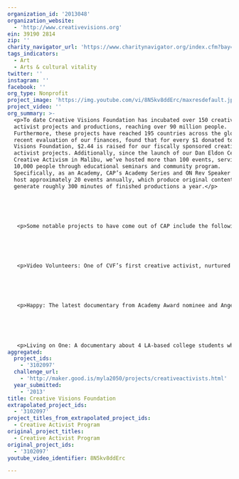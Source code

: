 ```yaml
---
organization_id: '2013048'
organization_website:
  - 'http://www.creativevisions.org'
ein: 39190 2814
zip: ''
charity_navigator_url: 'https://www.charitynavigator.org/index.cfm?bay=search.profile&ein=39190 2814'
tags_indicators:
  - Art
  - Arts & cultural vitality
twitter: ''
instagram: ''
facebook: ''
org_type: Nonprofit
project_image: 'https://img.youtube.com/vi/8N5kv8ddErc/maxresdefault.jpg'
project_video: ''
org_summary: >-
  <p>To date Creative Visions Foundation has incubated over 150 creative
  activist projects and productions, reaching over 90 million people.
  Furthermore, these projects have reached 195 countries across the globe, and a
  recent evaluation of our finances, found that for every $1 donated to Creative
  Visions Foundation, $2.44 is raised for our fiscally sponsored creative
  activist projects. Additionally, since the launch of our Dan Eldon Center for
  Creative Activism in Malibu, we’ve hosted more than 100 events, serving over
  10,000 people through educational seminars and community program.
  Specifically, as an Academy, CAP’s Academy Series and ON Rev Speaker Series
  host approximately 20 events annually, which produce original content and
  generate roughly 300 minutes of finished productions a year.</p>
   
   
   
   
   
   <p>Some notable projects to have come out of CAP include the following:</p>
   
   
   
   
   
   <p>Video Volunteers: One of CVF’s first creative activist, nurtured by founders Kathy Eldon and Amy Eldon Turteltaub here in LA, Jessica Mayberry had a vision to teach illiterate Indian women how to use film to tell their stories and fight their battles. We helped her see it with business strategy, creative consulting, journalism education, and board development. Today Video Volunteers has created the largest, most diverse network of salaried community producers in the world. To date, Video Volunteers has created 15 community video units, trained 150 producers, employed 100 full-time producers, held 1100 screenings, reached 200,000 people through screenings, produced 60 video magazines and 50 additional films, hosted regular video screenings in 350 villages and slums, spurred 2,000 people to take direct action.</p>
   
   
   
   
   
   <p>Happy: The latest documentary from Academy Award nominee and Angeleno Roko Belic, Happy sets out to answer the question and stimulate conversations around, “What makes you happy?” With a Facebook force of more than 30,000 Facebook fans, Happy quickly climbed to the #1 documentary on iTunes and declared February 11th, 2012 World Happy Day, holding over 600 screenings of the documentary in 60 countries on all 7 continents.</p>
   
   
   
   
   
   <p>Living on One: A documentary about 4 LA-based college students who spent their summer living on $1 a day in rural Guatemala to better understand extreme poverty, Living on One has screened in 25 cities to 52,000 people & launched a Student Microfinance Movement with participation from 55 universities. A resource for students to take microfinance classes, find internships, and attend conferences, the Student Microfinance Movement builds the skill set necessary to become successful social entrepreneurs.</p>
aggregated:
  project_ids:
    - '3102097'
  challenge_url:
    - 'http://maker.good.is/myla2050/projects/creativeactivists.html'
  year_submitted:
    - '2013'
title: Creative Visions Foundation
extrapolated_project_ids:
  - '3102097'
project_titles_from_extrapolated_project_ids:
  - Creative Activist Program
original_project_titles:
  - Creative Activist Program
original_project_ids:
  - '3102097'
youtube_video_identifier: 8N5kv8ddErc

---
```

